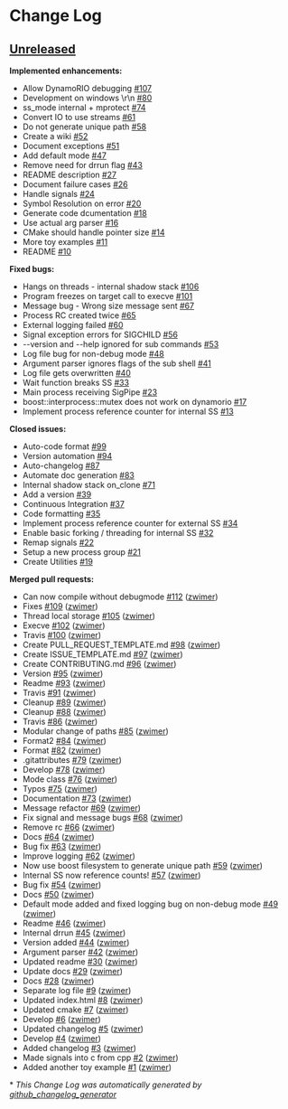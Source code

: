 # Change Log

## [Unreleased](https://github.com/zwimer/DrShadowStack/tree/HEAD)

**Implemented enhancements:**

- Allow DynamoRIO debugging [\#107](https://github.com/zwimer/DrShadowStack/issues/107)
- Development on windows \r\n [\#80](https://github.com/zwimer/DrShadowStack/issues/80)
- ss\_mode internal + mprotect [\#74](https://github.com/zwimer/DrShadowStack/issues/74)
- Convert IO to use streams [\#61](https://github.com/zwimer/DrShadowStack/issues/61)
- Do not generate unique path [\#58](https://github.com/zwimer/DrShadowStack/issues/58)
- Create a wiki [\#52](https://github.com/zwimer/DrShadowStack/issues/52)
- Document exceptions [\#51](https://github.com/zwimer/DrShadowStack/issues/51)
- Add default mode [\#47](https://github.com/zwimer/DrShadowStack/issues/47)
- Remove need for drrun flag [\#43](https://github.com/zwimer/DrShadowStack/issues/43)
- README description [\#27](https://github.com/zwimer/DrShadowStack/issues/27)
- Document failure cases [\#26](https://github.com/zwimer/DrShadowStack/issues/26)
- Handle signals [\#24](https://github.com/zwimer/DrShadowStack/issues/24)
- Symbol Resolution on error [\#20](https://github.com/zwimer/DrShadowStack/issues/20)
- Generate code dcumentation [\#18](https://github.com/zwimer/DrShadowStack/issues/18)
- Use actual arg parser [\#16](https://github.com/zwimer/DrShadowStack/issues/16)
- CMake should handle pointer size [\#14](https://github.com/zwimer/DrShadowStack/issues/14)
- More toy examples [\#11](https://github.com/zwimer/DrShadowStack/issues/11)
- README [\#10](https://github.com/zwimer/DrShadowStack/issues/10)

**Fixed bugs:**

- Hangs on threads - internal shadow stack [\#106](https://github.com/zwimer/DrShadowStack/issues/106)
- Program freezes on target call to execve [\#101](https://github.com/zwimer/DrShadowStack/issues/101)
- Message bug - Wrong size message sent [\#67](https://github.com/zwimer/DrShadowStack/issues/67)
- Process RC created twice [\#65](https://github.com/zwimer/DrShadowStack/issues/65)
- External logging failed [\#60](https://github.com/zwimer/DrShadowStack/issues/60)
- Signal exception errors for SIGCHILD [\#56](https://github.com/zwimer/DrShadowStack/issues/56)
- --version and --help ignored for sub commands [\#53](https://github.com/zwimer/DrShadowStack/issues/53)
- Log file bug for non-debug mode [\#48](https://github.com/zwimer/DrShadowStack/issues/48)
- Argument parser ignores flags of the sub shell [\#41](https://github.com/zwimer/DrShadowStack/issues/41)
- Log file gets overwritten [\#40](https://github.com/zwimer/DrShadowStack/issues/40)
- Wait function breaks SS [\#33](https://github.com/zwimer/DrShadowStack/issues/33)
- Main process receiving SigPipe [\#23](https://github.com/zwimer/DrShadowStack/issues/23)
- boost::interprocess::mutex does not work on dynamorio [\#17](https://github.com/zwimer/DrShadowStack/issues/17)
- Implement process reference counter for internal SS [\#13](https://github.com/zwimer/DrShadowStack/issues/13)

**Closed issues:**

- Auto-code format [\#99](https://github.com/zwimer/DrShadowStack/issues/99)
- Version automation [\#94](https://github.com/zwimer/DrShadowStack/issues/94)
- Auto-changelog [\#87](https://github.com/zwimer/DrShadowStack/issues/87)
- Automate doc generation [\#83](https://github.com/zwimer/DrShadowStack/issues/83)
- Internal shadow stack on\_clone [\#71](https://github.com/zwimer/DrShadowStack/issues/71)
- Add a version [\#39](https://github.com/zwimer/DrShadowStack/issues/39)
- Continuous Integration [\#37](https://github.com/zwimer/DrShadowStack/issues/37)
- Code formatting [\#35](https://github.com/zwimer/DrShadowStack/issues/35)
- Implement process reference counter for external SS [\#34](https://github.com/zwimer/DrShadowStack/issues/34)
- Enable basic forking / threading for internal SS [\#32](https://github.com/zwimer/DrShadowStack/issues/32)
- Remap signals [\#22](https://github.com/zwimer/DrShadowStack/issues/22)
- Setup a new process group [\#21](https://github.com/zwimer/DrShadowStack/issues/21)
- Create Utilities [\#19](https://github.com/zwimer/DrShadowStack/issues/19)

**Merged pull requests:**

- Can now compile without debugmode [\#112](https://github.com/zwimer/DrShadowStack/pull/112) ([zwimer](https://github.com/zwimer))
- Fixes [\#109](https://github.com/zwimer/DrShadowStack/pull/109) ([zwimer](https://github.com/zwimer))
- Thread local storage [\#105](https://github.com/zwimer/DrShadowStack/pull/105) ([zwimer](https://github.com/zwimer))
- Execve [\#102](https://github.com/zwimer/DrShadowStack/pull/102) ([zwimer](https://github.com/zwimer))
- Travis [\#100](https://github.com/zwimer/DrShadowStack/pull/100) ([zwimer](https://github.com/zwimer))
- Create PULL\_REQUEST\_TEMPLATE.md [\#98](https://github.com/zwimer/DrShadowStack/pull/98) ([zwimer](https://github.com/zwimer))
- Create ISSUE\_TEMPLATE.md [\#97](https://github.com/zwimer/DrShadowStack/pull/97) ([zwimer](https://github.com/zwimer))
- Create CONTRIBUTING.md [\#96](https://github.com/zwimer/DrShadowStack/pull/96) ([zwimer](https://github.com/zwimer))
- Version [\#95](https://github.com/zwimer/DrShadowStack/pull/95) ([zwimer](https://github.com/zwimer))
- Readme [\#93](https://github.com/zwimer/DrShadowStack/pull/93) ([zwimer](https://github.com/zwimer))
- Travis [\#91](https://github.com/zwimer/DrShadowStack/pull/91) ([zwimer](https://github.com/zwimer))
- Cleanup [\#89](https://github.com/zwimer/DrShadowStack/pull/89) ([zwimer](https://github.com/zwimer))
- Cleanup [\#88](https://github.com/zwimer/DrShadowStack/pull/88) ([zwimer](https://github.com/zwimer))
- Travis [\#86](https://github.com/zwimer/DrShadowStack/pull/86) ([zwimer](https://github.com/zwimer))
- Modular change of paths [\#85](https://github.com/zwimer/DrShadowStack/pull/85) ([zwimer](https://github.com/zwimer))
- Format2 [\#84](https://github.com/zwimer/DrShadowStack/pull/84) ([zwimer](https://github.com/zwimer))
- Format [\#82](https://github.com/zwimer/DrShadowStack/pull/82) ([zwimer](https://github.com/zwimer))
- .gitattributes [\#79](https://github.com/zwimer/DrShadowStack/pull/79) ([zwimer](https://github.com/zwimer))
- Develop [\#78](https://github.com/zwimer/DrShadowStack/pull/78) ([zwimer](https://github.com/zwimer))
- Mode class [\#76](https://github.com/zwimer/DrShadowStack/pull/76) ([zwimer](https://github.com/zwimer))
- Typos [\#75](https://github.com/zwimer/DrShadowStack/pull/75) ([zwimer](https://github.com/zwimer))
- Documentation [\#73](https://github.com/zwimer/DrShadowStack/pull/73) ([zwimer](https://github.com/zwimer))
- Message refactor [\#69](https://github.com/zwimer/DrShadowStack/pull/69) ([zwimer](https://github.com/zwimer))
- Fix signal and message bugs [\#68](https://github.com/zwimer/DrShadowStack/pull/68) ([zwimer](https://github.com/zwimer))
- Remove rc [\#66](https://github.com/zwimer/DrShadowStack/pull/66) ([zwimer](https://github.com/zwimer))
- Docs [\#64](https://github.com/zwimer/DrShadowStack/pull/64) ([zwimer](https://github.com/zwimer))
- Bug fix [\#63](https://github.com/zwimer/DrShadowStack/pull/63) ([zwimer](https://github.com/zwimer))
- Improve logging [\#62](https://github.com/zwimer/DrShadowStack/pull/62) ([zwimer](https://github.com/zwimer))
- Now use boost filesystem to generate unique path [\#59](https://github.com/zwimer/DrShadowStack/pull/59) ([zwimer](https://github.com/zwimer))
- Internal SS now reference counts! [\#57](https://github.com/zwimer/DrShadowStack/pull/57) ([zwimer](https://github.com/zwimer))
- Bug fix [\#54](https://github.com/zwimer/DrShadowStack/pull/54) ([zwimer](https://github.com/zwimer))
- Docs [\#50](https://github.com/zwimer/DrShadowStack/pull/50) ([zwimer](https://github.com/zwimer))
- Default mode added and fixed logging bug on non-debug mode [\#49](https://github.com/zwimer/DrShadowStack/pull/49) ([zwimer](https://github.com/zwimer))
- Readme [\#46](https://github.com/zwimer/DrShadowStack/pull/46) ([zwimer](https://github.com/zwimer))
- Internal drrun [\#45](https://github.com/zwimer/DrShadowStack/pull/45) ([zwimer](https://github.com/zwimer))
- Version added [\#44](https://github.com/zwimer/DrShadowStack/pull/44) ([zwimer](https://github.com/zwimer))
- Argument parser [\#42](https://github.com/zwimer/DrShadowStack/pull/42) ([zwimer](https://github.com/zwimer))
- Updated readme [\#30](https://github.com/zwimer/DrShadowStack/pull/30) ([zwimer](https://github.com/zwimer))
- Update docs [\#29](https://github.com/zwimer/DrShadowStack/pull/29) ([zwimer](https://github.com/zwimer))
- Docs [\#28](https://github.com/zwimer/DrShadowStack/pull/28) ([zwimer](https://github.com/zwimer))
- Separate log file [\#9](https://github.com/zwimer/DrShadowStack/pull/9) ([zwimer](https://github.com/zwimer))
- Updated index.html [\#8](https://github.com/zwimer/DrShadowStack/pull/8) ([zwimer](https://github.com/zwimer))
- Updated cmake [\#7](https://github.com/zwimer/DrShadowStack/pull/7) ([zwimer](https://github.com/zwimer))
- Develop [\#6](https://github.com/zwimer/DrShadowStack/pull/6) ([zwimer](https://github.com/zwimer))
- Updated changelog [\#5](https://github.com/zwimer/DrShadowStack/pull/5) ([zwimer](https://github.com/zwimer))
- Develop [\#4](https://github.com/zwimer/DrShadowStack/pull/4) ([zwimer](https://github.com/zwimer))
- Added changelog [\#3](https://github.com/zwimer/DrShadowStack/pull/3) ([zwimer](https://github.com/zwimer))
- Made signals into c from cpp [\#2](https://github.com/zwimer/DrShadowStack/pull/2) ([zwimer](https://github.com/zwimer))
- Added another toy example [\#1](https://github.com/zwimer/DrShadowStack/pull/1) ([zwimer](https://github.com/zwimer))



\* *This Change Log was automatically generated by [github_changelog_generator](https://github.com/skywinder/Github-Changelog-Generator)*